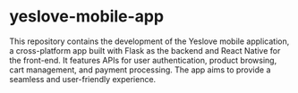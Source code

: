 # yeslove-mobile-app
This repository contains the development of the Yeslove mobile application, a cross-platform app built with Flask as the backend and React Native for the front-end. It features APIs for user authentication, product browsing, cart management, and payment processing. The app aims to provide a seamless and user-friendly experience.
